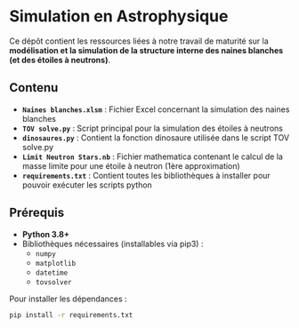 # Simulation en Astrophysique

Ce dépôt contient les ressources liées à notre travail de maturité sur la **modélisation et la simulation de la structure interne des naines blanches (et des étoiles à neutrons)**.

## Contenu

- **`Naines blanches.xlsm`** : Fichier Excel concernant la simulation des naines blanches
- **`TOV solve.py`** : Script principal pour la simulation des étoiles à neutrons
- **`dinosaures.py`** : Contient la fonction dinosaure utilisée dans le script TOV solve.py
- **`Limit Neutron Stars.nb`** : Fichier mathematica contenant le calcul de la masse limite pour une étoile à neutron (1ère approximation)
- **`requirements.txt`** : Contient toutes les bibliothèques à installer pour pouvoir exécuter les scripts python

## Prérequis

- **Python 3.8+**
- Bibliothèques nécessaires (installables via pip3) :
  - `numpy`
  - `matplotlib`
  - `datetime`
  - `tovsolver`

Pour installer les dépendances : 
```bash
pip install -r requirements.txt
